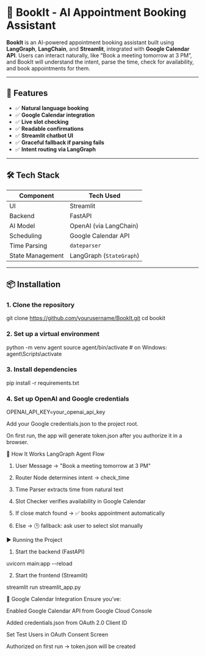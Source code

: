# 🧵 BookIt - AI Appointment Booking Assistant

**BookIt** is an AI-powered appointment booking assistant built using **LangGraph**, **LangChain**, and **Streamlit**, integrated with **Google Calendar API**. Users can interact naturally, like “Book a meeting tomorrow at 3 PM”, and BookIt will understand the intent, parse the time, check for availability, and book appointments for them.

---

## 🚀 Features

- ✅ **Natural language booking**
- ✅ **Google Calendar integration**
- ✅ **Live slot checking**
- ✅ **Readable confirmations**
- ✅ **Streamlit chatbot UI**
- ✅ **Graceful fallback if parsing fails**
- ✅ **Intent routing via LangGraph**

---

## 🛠️ Tech Stack

| Component     | Tech Used                      |
|---------------|--------------------------------|
| UI            | Streamlit                      |
| Backend       | FastAPI                        |
| AI Model      | OpenAI (via LangChain)         |
| Scheduling    | Google Calendar API            |
| Time Parsing  | `dateparser`                   |
| State Management | LangGraph (`StateGraph`)    |

---

## 📦 Installation

### 1. Clone the repository


git clone https://github.com/yourusername/BookIt.git
cd bookit

### 2. Set up a virtual environment

python -m venv agent
source agent/bin/activate  # on Windows: agent\Scripts\activate

### 3. Install dependencies

pip install -r requirements.txt

### 4. Set up OpenAI and Google credentials

OPENAI_API_KEY=your_openai_api_key

Add your Google credentials.json to the project root.

On first run, the app will generate token.json after you authorize it in a browser.

🧠 How It Works
LangGraph Agent Flow
1. User Message → "Book a meeting tomorrow at 3 PM"

2. Router Node determines intent → check_time

3. Time Parser extracts time from natural text

4. Slot Checker verifies availability in Google Calendar

5. If close match found → ✅ books appointment automatically

6. Else → 🕒 fallback: ask user to select slot manually

▶️ Running the Project
1. Start the backend (FastAPI)

uvicorn main:app --reload

2. Start the frontend (Streamlit)

streamlit run streamlit_app.py


📅 Google Calendar Integration
Ensure you’ve:

Enabled Google Calendar API from Google Cloud Console

Added credentials.json from OAuth 2.0 Client ID

Set Test Users in OAuth Consent Screen

Authorized on first run → token.json will be created